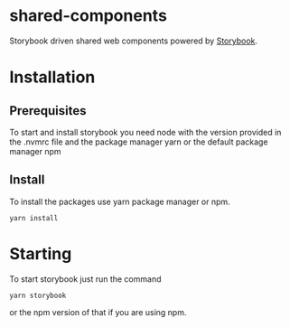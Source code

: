 # shared-components

Storybook driven shared web components powered by [Storybook](https://storybook.js.org/).

# Installation

## Prerequisites

To start and install storybook you need node with the version provided in the .nvmrc file and the package manager yarn or the default package manager npm

## Install

To install the packages use yarn package manager or npm.

```
yarn install
```

# Starting

To start storybook just run the command

```
yarn storybook
```

or the npm version of that if you are using npm.

